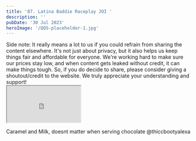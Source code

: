 ```yaml
---
title: '87. Latina Baddie Raceplay JOI '
description: ''
pubDate: '30 Jul 2023'
heroImage: '/QOS-placeholder-1.jpg'
---
```

<div class="video_paragraph_header"> Side note: It really means a lot to us if you could refrain from sharing the content elsewhere. It's not just about privacy, but it also helps us keep things fair and affordable for everyone. We're working hard to make sure our prices stay low, and when content gets leaked without credit, it can make things tough. So, if you do decide to share, please consider giving a shoutout/credit to the website. We truly appreciate your understanding and support!</div>

<iframe src="https://drive.google.com/file/d/10hrZW5QtyrW30olO0hxZAzvDDsr1lQXl/preview" width="200" height="100" allow="autoplay" allowfullscreen="allowfullscreen"></iframe>

Caramel and Milk, doesnt matter when serving chocolate @thiccbootyalexa
<br>
<br>
<!---<a class="read_more" href="https://drive.google.com/file/d/10hrZW5QtyrW30olO0hxZAzvDDsr1lQXl/view?usp=sharing">Download</a>--->